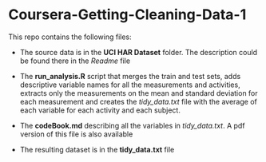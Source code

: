 # Coursera-Getting-Cleaning-Data-1
This repo contains the following files:

- The source data is in the **UCI HAR Dataset** folder. The description could be found there in the *Readme* file

- The **run_analysis.R** script that merges the train and test sets, adds descriptive variable names for all the measurements and activities, extracts only the measurements on the mean and standard deviation for each measurement and creates the *tidy_data.txt* file with the average of each variable for each activity and each subject.

- The **codeBook.md** describing all the variables in *tidy_data.txt*. A pdf version of this file is also available

- The resulting dataset is in the **tidy_data.txt** file